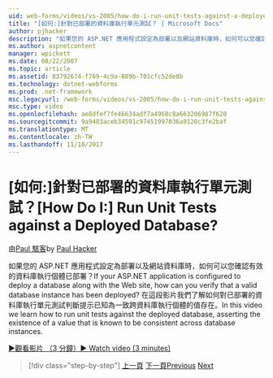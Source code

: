 ```yaml
---
uid: web-forms/videos/vs-2005/how-do-i-run-unit-tests-against-a-deployed-database
title: "[如何:]針對已部署的資料庫執行單元測試？ | Microsoft Docs"
author: pjhacker
description: "如果您的 ASP.NET 應用程式設定為部署以及網站資料庫時，如何可以您確認有效的資料庫執行個體已部署？..."
ms.author: aspnetcontent
manager: wpickett
ms.date: 08/22/2007
ms.topic: article
ms.assetid: 83792674-f769-4c9a-889b-701cfc52de8b
ms.technology: dotnet-webforms
ms.prod: .net-framework
msc.legacyurl: /web-forms/videos/vs-2005/how-do-i-run-unit-tests-against-a-deployed-database
msc.type: video
ms.openlocfilehash: ae8dfef7fe46634adf7a4968c8a663206987f620
ms.sourcegitcommit: 9a9483aceb34591c97451997036a9120c3fe2baf
ms.translationtype: MT
ms.contentlocale: zh-TW
ms.lasthandoff: 11/10/2017
---
```

<a name="how-do-i-run-unit-tests-against-a-deployed-database"></a><span data-ttu-id="0d81f-104">[如何:]針對已部署的資料庫執行單元測試？</span><span class="sxs-lookup"><span data-stu-id="0d81f-104">[How Do I:] Run Unit Tests against a Deployed Database?</span></span>
====================
<span data-ttu-id="0d81f-105">由[Paul 駭客](https://github.com/pjhacker)</span><span class="sxs-lookup"><span data-stu-id="0d81f-105">by [Paul Hacker](https://github.com/pjhacker)</span></span>

<span data-ttu-id="0d81f-106">如果您的 ASP.NET 應用程式設定為部署以及網站資料庫時，如何可以您確認有效的資料庫執行個體已部署？</span><span class="sxs-lookup"><span data-stu-id="0d81f-106">If your ASP.NET application is configured to deploy a database along with the Web site, how can you verify that a valid database instance has been deployed?</span></span> <span data-ttu-id="0d81f-107">在這段影片我們了解如何對已部署的資料庫執行單元測試判斷提示已知為一致跨資料庫執行個體的值存在。</span><span class="sxs-lookup"><span data-stu-id="0d81f-107">In this video we learn how to run unit tests against the deployed database, asserting the existence of a value that is known to be consistent across database instances.</span></span>

[<span data-ttu-id="0d81f-108">&#9654;觀看影片 （3 分鐘）</span><span class="sxs-lookup"><span data-stu-id="0d81f-108">&#9654; Watch video (3 minutes)</span></span>](https://channel9.msdn.com/Blogs/ASP-NET-Site-Videos/how-do-i-run-unit-tests-against-a-deployed-database)

>[!div class="step-by-step"]
<span data-ttu-id="0d81f-109">[上一頁](how-do-i-deploy-a-web-application-during-a-team-build.md)
[下一頁](how-do-i-enable-code-coverage-and-profiling-in-production-applications.md)</span><span class="sxs-lookup"><span data-stu-id="0d81f-109">[Previous](how-do-i-deploy-a-web-application-during-a-team-build.md)
[Next](how-do-i-enable-code-coverage-and-profiling-in-production-applications.md)</span></span>
